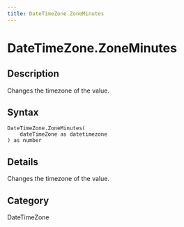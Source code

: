```yaml
---
title: DateTimeZone.ZoneMinutes
---
```


# DateTimeZone.ZoneMinutes


## Description

Changes the timezone of the value.


## Syntax

```powerquery
DateTimeZone.ZoneMinutes(
    dateTimeZone as datetimezone
) as number
```


## Details

Changes the timezone of the value.



## Category
DateTimeZone
